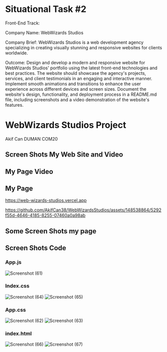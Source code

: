 # Situational Task #2

Front-End Track:

Company Name: WebWizards Studios

Company Brief: WebWizards Studios is a web development agency specializing in creating visually stunning and responsive websites for clients worldwide.

Outcome: Design and develop a modern and responsive website for WebWizards Studios' portfolio using the latest front-end technologies and best practices. The website should showcase the agency's projects, services, and client testimonials in an engaging and interactive manner. Implement smooth animations and transitions to enhance the user experience across different devices and screen sizes. Document the website's design, functionality, and deployment process in a README.md file, including screenshots and a video demonstration of the website's features.

# WebWizards Studios Project

Akif Can DUMAN COM20

 ## Screen Shots My Web Site and Video

 ## My Page Video
 ## My Page
 https://web-wizards-studios.vercel.app
 
https://github.com/AkifCan38/WebWizardsStudios/assets/148538864/5292f55d-4646-4185-8255-07460a0a98ab

 ## Some Screen Shots my page

 ## Screen Shots Code

 ### App.js
 ![Screenshot (61)](https://github.com/AkifCan38/WebWizardsStudios/assets/148538864/b9509533-6873-4da5-8329-d5bdaffd136b)
 ### Index.css
![Screenshot (64)](https://github.com/AkifCan38/WebWizardsStudios/assets/148538864/d673908f-30d5-45e8-af6c-de68578dfa45)
![Screenshot (65)](https://github.com/AkifCan38/WebWizardsStudios/assets/148538864/d60dd50c-7c02-4924-8624-1424daf91897)
 ### App.css
![Screenshot (62)](https://github.com/AkifCan38/WebWizardsStudios/assets/148538864/9385fd3d-b172-40f0-967a-e04bb7a69fe9)
![Screenshot (63)](https://github.com/AkifCan38/WebWizardsStudios/assets/148538864/e7af1dc4-81d3-4419-b0d1-d9690af2d663)
 ### index.html
 ![Screenshot (66)](https://github.com/AkifCan38/WebWizardsStudios/assets/148538864/f7106bb1-a200-4974-a8eb-4e539427599a)
![Screenshot (67)](https://github.com/AkifCan38/WebWizardsStudios/assets/148538864/69b2ed38-166a-477a-ae87-ae782f763339)
